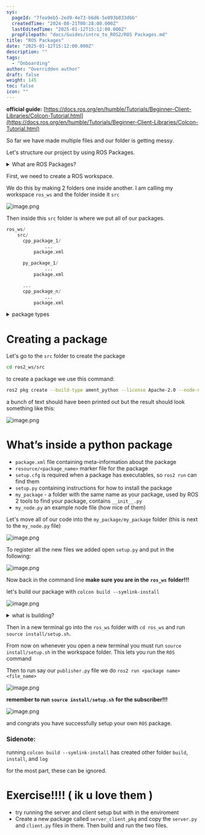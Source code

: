 ```yaml
---
sys:
  pageId: "7fea9eb5-2ed9-4e73-b6d6-5e093b833dbb"
  createdTime: "2024-08-21T00:28:00.000Z"
  lastEditedTime: "2025-01-12T15:12:00.000Z"
  propFilepath: "docs/Guides/intro_to_ROS2/ROS Packages.md"
title: "ROS Packages"
date: "2025-01-12T15:12:00.000Z"
description: ""
tags:
  - "Onboarding"
author: "Overridden author"
draft: false
weight: 145
toc: false
icon: ""
---
```


**official guide:** [https://docs.ros.org/en/humble/Tutorials/Beginner-Client-Libraries/Colcon-Tutorial.html](https://docs.ros.org/en/humble/Tutorials/Beginner-Client-Libraries/Colcon-Tutorial.html)

So far we have made multiple files and our folder is getting messy.

Let's structure our project by using ROS Packages.

<details>

<summary>What are ROS Packages?</summary>

ROS Packages are, as the name implies, packages of code that are highly sharable between ROS developers.

They consist of a folder, `package.xml` file, and source code

```python
      cpp_package_1/
		      ... imagine much code files here ..
          package.xml
```

</details>

First, we need to create a ROS workspace.

We do this by making 2 folders one inside another. I am calling my workspace `ros_ws` and the folder inside it `src`

![image.png](https://prod-files-secure.s3.us-west-2.amazonaws.com/d518164a-d88e-44d1-a4ee-3adb3bd8bce0/70706947-fd18-4537-a67b-e12946812d31/image.png?X-Amz-Algorithm=AWS4-HMAC-SHA256&X-Amz-Content-Sha256=UNSIGNED-PAYLOAD&X-Amz-Credential=ASIAZI2LB466Y7UBTINX%2F20250704%2Fus-west-2%2Fs3%2Faws4_request&X-Amz-Date=20250704T110827Z&X-Amz-Expires=3600&X-Amz-Security-Token=IQoJb3JpZ2luX2VjECIaCXVzLXdlc3QtMiJHMEUCIGv4seBrv8LhOwZmvunm2ZhtXFCm12eHcNMLq0pNK0X6AiEA%2FjxyBkOWkF%2FtSV%2BsZIt9N1Bivvh99nWyT67yR0FU57Yq%2FwMIKxAAGgw2Mzc0MjMxODM4MDUiDBE30XCi528sk5n3VCrcA3JiGhjqBFCEgF7yu2FlpObg8OwBTmFyHb2K0%2Fz80InUGdhuQKY1wFGgrv2XhybVLzKx1P1f%2BSuZaFu9pfGy%2FjleLpJJcAW83S4MqGwAIM7duF%2FtXPN1aqEGhbJGeX%2BczXrh61Pkm5i0YakyQ1XwKhsnu9JlEEuMcOGkCTU9iMznGZgYq6CKfmYCj%2FGySWEuUaGYd1Il2PRP6Dc%2B9xrap%2FTYLvi2AOMVqTIsyDjO%2BVEBhbJizhMlj0uQ6CB9vlZw1f8T5IosFAg6hCnqwjuZWrRjGwolH3sAWSaSOoDqCPhTz1FC9R0dXgFPjgaruglyV5yzwDIjhWl4es4zigUUTRQbFhGIjNuPPXm%2Bg2TKhSBFnOwfh6DZdlPO9Zc%2FZb8LNuvZG360xRlFRDt1bmqiBCO3CmaIMa3XkLwlL3HY67o%2FILC3HYu4INQjsdYlLtFKomUDM%2FgNM3r32GCo09n5HwVCF47T0C1OqkUevwF9k%2FffMJEA0Mw%2FJLckLVWWqIOHacI0kKhdWbUSBezZO7tOn8dqulpu20RBrbS9BVGbTc9aZZ7DVjRX84QiNQH3EkSxB8Lzd65f8zSQta3n0mqE8UedJQ%2B%2BLoHJnYUQRzDZ9x9VTyn2UjPJf7RBXF1pMM68nsMGOqUBtYlBH%2FbfVVxuBotBkqc6qwC%2BnB2H4owSJBsR9imqd%2FBRrfFesqpqIE%2FJxiyjAoPsN3FIJY%2FDNh8KvCCRhcAXqDSOC5bhrrwruiEDxMjbs%2FTyrtg1MaO9ehLuDZ9FE27ad%2FTNTRE%2BoApL1kQ1taRM2aRhxiwUI64YGdPkQkeuNqD%2Fwhz72Xg0k6vApMmGpXcTT79P5%2FNCbiF%2BwfWNHgbfIpRyXQ6f&X-Amz-Signature=8c709d251766cf7991f3bc3022b1b090c5a9b038b3aca715f0fef1c924bd61c9&X-Amz-SignedHeaders=host&x-amz-checksum-mode=ENABLED&x-id=GetObject)

Then inside this `src` folder is where we put all of our packages.

```python
ros_ws/
    src/
      cpp_package_1/
		      ...
          package.xml

      py_package_1/
		      ...
          package.xml

      ...
      cpp_package_n/
		      ...
          package.xml

```

<details>

<summary>package types</summary>

packages can be either `C++` or python.

the intern file structure is different for each but for this guide we will stick to creating python packages

</details>

# Creating a package

Let's go to the `src` folder to create the package

```bash
cd ros2_ws/src
```

to create a package we use this command:

```bash
ros2 pkg create --build-type ament_python --license Apache-2.0 --node-name my_node my_package
```

a bunch of text should have been printed out but the result should look something like this:

![image.png](https://prod-files-secure.s3.us-west-2.amazonaws.com/d518164a-d88e-44d1-a4ee-3adb3bd8bce0/e6cf1e3f-8512-4a3e-b131-079f800bf3e8/image.png?X-Amz-Algorithm=AWS4-HMAC-SHA256&X-Amz-Content-Sha256=UNSIGNED-PAYLOAD&X-Amz-Credential=ASIAZI2LB466Y7UBTINX%2F20250704%2Fus-west-2%2Fs3%2Faws4_request&X-Amz-Date=20250704T110827Z&X-Amz-Expires=3600&X-Amz-Security-Token=IQoJb3JpZ2luX2VjECIaCXVzLXdlc3QtMiJHMEUCIGv4seBrv8LhOwZmvunm2ZhtXFCm12eHcNMLq0pNK0X6AiEA%2FjxyBkOWkF%2FtSV%2BsZIt9N1Bivvh99nWyT67yR0FU57Yq%2FwMIKxAAGgw2Mzc0MjMxODM4MDUiDBE30XCi528sk5n3VCrcA3JiGhjqBFCEgF7yu2FlpObg8OwBTmFyHb2K0%2Fz80InUGdhuQKY1wFGgrv2XhybVLzKx1P1f%2BSuZaFu9pfGy%2FjleLpJJcAW83S4MqGwAIM7duF%2FtXPN1aqEGhbJGeX%2BczXrh61Pkm5i0YakyQ1XwKhsnu9JlEEuMcOGkCTU9iMznGZgYq6CKfmYCj%2FGySWEuUaGYd1Il2PRP6Dc%2B9xrap%2FTYLvi2AOMVqTIsyDjO%2BVEBhbJizhMlj0uQ6CB9vlZw1f8T5IosFAg6hCnqwjuZWrRjGwolH3sAWSaSOoDqCPhTz1FC9R0dXgFPjgaruglyV5yzwDIjhWl4es4zigUUTRQbFhGIjNuPPXm%2Bg2TKhSBFnOwfh6DZdlPO9Zc%2FZb8LNuvZG360xRlFRDt1bmqiBCO3CmaIMa3XkLwlL3HY67o%2FILC3HYu4INQjsdYlLtFKomUDM%2FgNM3r32GCo09n5HwVCF47T0C1OqkUevwF9k%2FffMJEA0Mw%2FJLckLVWWqIOHacI0kKhdWbUSBezZO7tOn8dqulpu20RBrbS9BVGbTc9aZZ7DVjRX84QiNQH3EkSxB8Lzd65f8zSQta3n0mqE8UedJQ%2B%2BLoHJnYUQRzDZ9x9VTyn2UjPJf7RBXF1pMM68nsMGOqUBtYlBH%2FbfVVxuBotBkqc6qwC%2BnB2H4owSJBsR9imqd%2FBRrfFesqpqIE%2FJxiyjAoPsN3FIJY%2FDNh8KvCCRhcAXqDSOC5bhrrwruiEDxMjbs%2FTyrtg1MaO9ehLuDZ9FE27ad%2FTNTRE%2BoApL1kQ1taRM2aRhxiwUI64YGdPkQkeuNqD%2Fwhz72Xg0k6vApMmGpXcTT79P5%2FNCbiF%2BwfWNHgbfIpRyXQ6f&X-Amz-Signature=9dac6a6e223965a6311ee5a47072b12f3282325cfb3440ff413feae4f5703864&X-Amz-SignedHeaders=host&x-amz-checksum-mode=ENABLED&x-id=GetObject)

# What’s inside a python package

- `package.xml` file containing meta-information about the package
- `resource/<package_name>` marker file for the package
- `setup.cfg` is required when a package has executables, so `ros2 run` can find them
- `setup.py` containing instructions for how to install the package
- `my_package` - a folder with the same name as your package, used by ROS 2 tools to find your package, contains `__init__.py`
- `my_node.py` an example node file (how nice of them)

Let's move all of our code into the `my_package/my_package` folder (this is next to the `my_node.py` file)

![image.png](https://prod-files-secure.s3.us-west-2.amazonaws.com/d518164a-d88e-44d1-a4ee-3adb3bd8bce0/9ce58f11-0da9-4d3e-b86d-506a9685d378/image.png?X-Amz-Algorithm=AWS4-HMAC-SHA256&X-Amz-Content-Sha256=UNSIGNED-PAYLOAD&X-Amz-Credential=ASIAZI2LB466Y7UBTINX%2F20250704%2Fus-west-2%2Fs3%2Faws4_request&X-Amz-Date=20250704T110827Z&X-Amz-Expires=3600&X-Amz-Security-Token=IQoJb3JpZ2luX2VjECIaCXVzLXdlc3QtMiJHMEUCIGv4seBrv8LhOwZmvunm2ZhtXFCm12eHcNMLq0pNK0X6AiEA%2FjxyBkOWkF%2FtSV%2BsZIt9N1Bivvh99nWyT67yR0FU57Yq%2FwMIKxAAGgw2Mzc0MjMxODM4MDUiDBE30XCi528sk5n3VCrcA3JiGhjqBFCEgF7yu2FlpObg8OwBTmFyHb2K0%2Fz80InUGdhuQKY1wFGgrv2XhybVLzKx1P1f%2BSuZaFu9pfGy%2FjleLpJJcAW83S4MqGwAIM7duF%2FtXPN1aqEGhbJGeX%2BczXrh61Pkm5i0YakyQ1XwKhsnu9JlEEuMcOGkCTU9iMznGZgYq6CKfmYCj%2FGySWEuUaGYd1Il2PRP6Dc%2B9xrap%2FTYLvi2AOMVqTIsyDjO%2BVEBhbJizhMlj0uQ6CB9vlZw1f8T5IosFAg6hCnqwjuZWrRjGwolH3sAWSaSOoDqCPhTz1FC9R0dXgFPjgaruglyV5yzwDIjhWl4es4zigUUTRQbFhGIjNuPPXm%2Bg2TKhSBFnOwfh6DZdlPO9Zc%2FZb8LNuvZG360xRlFRDt1bmqiBCO3CmaIMa3XkLwlL3HY67o%2FILC3HYu4INQjsdYlLtFKomUDM%2FgNM3r32GCo09n5HwVCF47T0C1OqkUevwF9k%2FffMJEA0Mw%2FJLckLVWWqIOHacI0kKhdWbUSBezZO7tOn8dqulpu20RBrbS9BVGbTc9aZZ7DVjRX84QiNQH3EkSxB8Lzd65f8zSQta3n0mqE8UedJQ%2B%2BLoHJnYUQRzDZ9x9VTyn2UjPJf7RBXF1pMM68nsMGOqUBtYlBH%2FbfVVxuBotBkqc6qwC%2BnB2H4owSJBsR9imqd%2FBRrfFesqpqIE%2FJxiyjAoPsN3FIJY%2FDNh8KvCCRhcAXqDSOC5bhrrwruiEDxMjbs%2FTyrtg1MaO9ehLuDZ9FE27ad%2FTNTRE%2BoApL1kQ1taRM2aRhxiwUI64YGdPkQkeuNqD%2Fwhz72Xg0k6vApMmGpXcTT79P5%2FNCbiF%2BwfWNHgbfIpRyXQ6f&X-Amz-Signature=c4ad9401ea12ee2532dca9ccb4d3583bd83f2adc4ed37a5b12e6d6777323a839&X-Amz-SignedHeaders=host&x-amz-checksum-mode=ENABLED&x-id=GetObject)

To register all the new files we added open `setup.py` and put in the following:

![image.png](https://prod-files-secure.s3.us-west-2.amazonaws.com/d518164a-d88e-44d1-a4ee-3adb3bd8bce0/1cd7c262-4cae-4496-9d75-c178537d24a2/image.png?X-Amz-Algorithm=AWS4-HMAC-SHA256&X-Amz-Content-Sha256=UNSIGNED-PAYLOAD&X-Amz-Credential=ASIAZI2LB466Y7UBTINX%2F20250704%2Fus-west-2%2Fs3%2Faws4_request&X-Amz-Date=20250704T110827Z&X-Amz-Expires=3600&X-Amz-Security-Token=IQoJb3JpZ2luX2VjECIaCXVzLXdlc3QtMiJHMEUCIGv4seBrv8LhOwZmvunm2ZhtXFCm12eHcNMLq0pNK0X6AiEA%2FjxyBkOWkF%2FtSV%2BsZIt9N1Bivvh99nWyT67yR0FU57Yq%2FwMIKxAAGgw2Mzc0MjMxODM4MDUiDBE30XCi528sk5n3VCrcA3JiGhjqBFCEgF7yu2FlpObg8OwBTmFyHb2K0%2Fz80InUGdhuQKY1wFGgrv2XhybVLzKx1P1f%2BSuZaFu9pfGy%2FjleLpJJcAW83S4MqGwAIM7duF%2FtXPN1aqEGhbJGeX%2BczXrh61Pkm5i0YakyQ1XwKhsnu9JlEEuMcOGkCTU9iMznGZgYq6CKfmYCj%2FGySWEuUaGYd1Il2PRP6Dc%2B9xrap%2FTYLvi2AOMVqTIsyDjO%2BVEBhbJizhMlj0uQ6CB9vlZw1f8T5IosFAg6hCnqwjuZWrRjGwolH3sAWSaSOoDqCPhTz1FC9R0dXgFPjgaruglyV5yzwDIjhWl4es4zigUUTRQbFhGIjNuPPXm%2Bg2TKhSBFnOwfh6DZdlPO9Zc%2FZb8LNuvZG360xRlFRDt1bmqiBCO3CmaIMa3XkLwlL3HY67o%2FILC3HYu4INQjsdYlLtFKomUDM%2FgNM3r32GCo09n5HwVCF47T0C1OqkUevwF9k%2FffMJEA0Mw%2FJLckLVWWqIOHacI0kKhdWbUSBezZO7tOn8dqulpu20RBrbS9BVGbTc9aZZ7DVjRX84QiNQH3EkSxB8Lzd65f8zSQta3n0mqE8UedJQ%2B%2BLoHJnYUQRzDZ9x9VTyn2UjPJf7RBXF1pMM68nsMGOqUBtYlBH%2FbfVVxuBotBkqc6qwC%2BnB2H4owSJBsR9imqd%2FBRrfFesqpqIE%2FJxiyjAoPsN3FIJY%2FDNh8KvCCRhcAXqDSOC5bhrrwruiEDxMjbs%2FTyrtg1MaO9ehLuDZ9FE27ad%2FTNTRE%2BoApL1kQ1taRM2aRhxiwUI64YGdPkQkeuNqD%2Fwhz72Xg0k6vApMmGpXcTT79P5%2FNCbiF%2BwfWNHgbfIpRyXQ6f&X-Amz-Signature=906e87b2d8e4c19fa0a2fbbf2e04152572efc5e088f08e188351e4de550e3abc&X-Amz-SignedHeaders=host&x-amz-checksum-mode=ENABLED&x-id=GetObject)

Now back in the command line **make sure you are in the** **`ros_ws`** **folder!!!**

let's build our package with `colcon build --symlink-install`

![image.png](https://prod-files-secure.s3.us-west-2.amazonaws.com/d518164a-d88e-44d1-a4ee-3adb3bd8bce0/2f2a0d27-b173-48fd-b189-5f5c0ce65619/image.png?X-Amz-Algorithm=AWS4-HMAC-SHA256&X-Amz-Content-Sha256=UNSIGNED-PAYLOAD&X-Amz-Credential=ASIAZI2LB466Y7UBTINX%2F20250704%2Fus-west-2%2Fs3%2Faws4_request&X-Amz-Date=20250704T110827Z&X-Amz-Expires=3600&X-Amz-Security-Token=IQoJb3JpZ2luX2VjECIaCXVzLXdlc3QtMiJHMEUCIGv4seBrv8LhOwZmvunm2ZhtXFCm12eHcNMLq0pNK0X6AiEA%2FjxyBkOWkF%2FtSV%2BsZIt9N1Bivvh99nWyT67yR0FU57Yq%2FwMIKxAAGgw2Mzc0MjMxODM4MDUiDBE30XCi528sk5n3VCrcA3JiGhjqBFCEgF7yu2FlpObg8OwBTmFyHb2K0%2Fz80InUGdhuQKY1wFGgrv2XhybVLzKx1P1f%2BSuZaFu9pfGy%2FjleLpJJcAW83S4MqGwAIM7duF%2FtXPN1aqEGhbJGeX%2BczXrh61Pkm5i0YakyQ1XwKhsnu9JlEEuMcOGkCTU9iMznGZgYq6CKfmYCj%2FGySWEuUaGYd1Il2PRP6Dc%2B9xrap%2FTYLvi2AOMVqTIsyDjO%2BVEBhbJizhMlj0uQ6CB9vlZw1f8T5IosFAg6hCnqwjuZWrRjGwolH3sAWSaSOoDqCPhTz1FC9R0dXgFPjgaruglyV5yzwDIjhWl4es4zigUUTRQbFhGIjNuPPXm%2Bg2TKhSBFnOwfh6DZdlPO9Zc%2FZb8LNuvZG360xRlFRDt1bmqiBCO3CmaIMa3XkLwlL3HY67o%2FILC3HYu4INQjsdYlLtFKomUDM%2FgNM3r32GCo09n5HwVCF47T0C1OqkUevwF9k%2FffMJEA0Mw%2FJLckLVWWqIOHacI0kKhdWbUSBezZO7tOn8dqulpu20RBrbS9BVGbTc9aZZ7DVjRX84QiNQH3EkSxB8Lzd65f8zSQta3n0mqE8UedJQ%2B%2BLoHJnYUQRzDZ9x9VTyn2UjPJf7RBXF1pMM68nsMGOqUBtYlBH%2FbfVVxuBotBkqc6qwC%2BnB2H4owSJBsR9imqd%2FBRrfFesqpqIE%2FJxiyjAoPsN3FIJY%2FDNh8KvCCRhcAXqDSOC5bhrrwruiEDxMjbs%2FTyrtg1MaO9ehLuDZ9FE27ad%2FTNTRE%2BoApL1kQ1taRM2aRhxiwUI64YGdPkQkeuNqD%2Fwhz72Xg0k6vApMmGpXcTT79P5%2FNCbiF%2BwfWNHgbfIpRyXQ6f&X-Amz-Signature=79492f57e431377abf1ae1b32202a0a1107ce8ecb69be850d0d950356ec0168d&X-Amz-SignedHeaders=host&x-amz-checksum-mode=ENABLED&x-id=GetObject)

<details>

<summary>what is building?</summary>

if you are a CS major at Rose-Hulman you will learn the answer to this in CSSE132

but TLDR; is it combines all the code files into one program that can be run easily 

</details>

Then in a new terminal go into the `ros_ws` folder with `cd ros_ws` and run `source install/setup.sh`. 

From now on whenever you open a new terminal you must run `source install/setup.sh` in the workspace folder. This lets you run the `ROS` command

Then to run say our `publisher.py` file we do `ros2 run <package name> <file_name>`

![image.png](https://prod-files-secure.s3.us-west-2.amazonaws.com/d518164a-d88e-44d1-a4ee-3adb3bd8bce0/4f4b1219-3a44-4632-aa0a-ce3471699f59/image.png?X-Amz-Algorithm=AWS4-HMAC-SHA256&X-Amz-Content-Sha256=UNSIGNED-PAYLOAD&X-Amz-Credential=ASIAZI2LB466Y7UBTINX%2F20250704%2Fus-west-2%2Fs3%2Faws4_request&X-Amz-Date=20250704T110827Z&X-Amz-Expires=3600&X-Amz-Security-Token=IQoJb3JpZ2luX2VjECIaCXVzLXdlc3QtMiJHMEUCIGv4seBrv8LhOwZmvunm2ZhtXFCm12eHcNMLq0pNK0X6AiEA%2FjxyBkOWkF%2FtSV%2BsZIt9N1Bivvh99nWyT67yR0FU57Yq%2FwMIKxAAGgw2Mzc0MjMxODM4MDUiDBE30XCi528sk5n3VCrcA3JiGhjqBFCEgF7yu2FlpObg8OwBTmFyHb2K0%2Fz80InUGdhuQKY1wFGgrv2XhybVLzKx1P1f%2BSuZaFu9pfGy%2FjleLpJJcAW83S4MqGwAIM7duF%2FtXPN1aqEGhbJGeX%2BczXrh61Pkm5i0YakyQ1XwKhsnu9JlEEuMcOGkCTU9iMznGZgYq6CKfmYCj%2FGySWEuUaGYd1Il2PRP6Dc%2B9xrap%2FTYLvi2AOMVqTIsyDjO%2BVEBhbJizhMlj0uQ6CB9vlZw1f8T5IosFAg6hCnqwjuZWrRjGwolH3sAWSaSOoDqCPhTz1FC9R0dXgFPjgaruglyV5yzwDIjhWl4es4zigUUTRQbFhGIjNuPPXm%2Bg2TKhSBFnOwfh6DZdlPO9Zc%2FZb8LNuvZG360xRlFRDt1bmqiBCO3CmaIMa3XkLwlL3HY67o%2FILC3HYu4INQjsdYlLtFKomUDM%2FgNM3r32GCo09n5HwVCF47T0C1OqkUevwF9k%2FffMJEA0Mw%2FJLckLVWWqIOHacI0kKhdWbUSBezZO7tOn8dqulpu20RBrbS9BVGbTc9aZZ7DVjRX84QiNQH3EkSxB8Lzd65f8zSQta3n0mqE8UedJQ%2B%2BLoHJnYUQRzDZ9x9VTyn2UjPJf7RBXF1pMM68nsMGOqUBtYlBH%2FbfVVxuBotBkqc6qwC%2BnB2H4owSJBsR9imqd%2FBRrfFesqpqIE%2FJxiyjAoPsN3FIJY%2FDNh8KvCCRhcAXqDSOC5bhrrwruiEDxMjbs%2FTyrtg1MaO9ehLuDZ9FE27ad%2FTNTRE%2BoApL1kQ1taRM2aRhxiwUI64YGdPkQkeuNqD%2Fwhz72Xg0k6vApMmGpXcTT79P5%2FNCbiF%2BwfWNHgbfIpRyXQ6f&X-Amz-Signature=46657a6ef45813385b0b8ae41a02f3f339b862dd973268fafc09689988abd98d&X-Amz-SignedHeaders=host&x-amz-checksum-mode=ENABLED&x-id=GetObject)

**remember to run** **`source install/setup.sh`** **for the subscriber!!!**

![image.png](https://prod-files-secure.s3.us-west-2.amazonaws.com/d518164a-d88e-44d1-a4ee-3adb3bd8bce0/02121119-dad4-49ec-8356-c956108b4243/image.png?X-Amz-Algorithm=AWS4-HMAC-SHA256&X-Amz-Content-Sha256=UNSIGNED-PAYLOAD&X-Amz-Credential=ASIAZI2LB466Y7UBTINX%2F20250704%2Fus-west-2%2Fs3%2Faws4_request&X-Amz-Date=20250704T110827Z&X-Amz-Expires=3600&X-Amz-Security-Token=IQoJb3JpZ2luX2VjECIaCXVzLXdlc3QtMiJHMEUCIGv4seBrv8LhOwZmvunm2ZhtXFCm12eHcNMLq0pNK0X6AiEA%2FjxyBkOWkF%2FtSV%2BsZIt9N1Bivvh99nWyT67yR0FU57Yq%2FwMIKxAAGgw2Mzc0MjMxODM4MDUiDBE30XCi528sk5n3VCrcA3JiGhjqBFCEgF7yu2FlpObg8OwBTmFyHb2K0%2Fz80InUGdhuQKY1wFGgrv2XhybVLzKx1P1f%2BSuZaFu9pfGy%2FjleLpJJcAW83S4MqGwAIM7duF%2FtXPN1aqEGhbJGeX%2BczXrh61Pkm5i0YakyQ1XwKhsnu9JlEEuMcOGkCTU9iMznGZgYq6CKfmYCj%2FGySWEuUaGYd1Il2PRP6Dc%2B9xrap%2FTYLvi2AOMVqTIsyDjO%2BVEBhbJizhMlj0uQ6CB9vlZw1f8T5IosFAg6hCnqwjuZWrRjGwolH3sAWSaSOoDqCPhTz1FC9R0dXgFPjgaruglyV5yzwDIjhWl4es4zigUUTRQbFhGIjNuPPXm%2Bg2TKhSBFnOwfh6DZdlPO9Zc%2FZb8LNuvZG360xRlFRDt1bmqiBCO3CmaIMa3XkLwlL3HY67o%2FILC3HYu4INQjsdYlLtFKomUDM%2FgNM3r32GCo09n5HwVCF47T0C1OqkUevwF9k%2FffMJEA0Mw%2FJLckLVWWqIOHacI0kKhdWbUSBezZO7tOn8dqulpu20RBrbS9BVGbTc9aZZ7DVjRX84QiNQH3EkSxB8Lzd65f8zSQta3n0mqE8UedJQ%2B%2BLoHJnYUQRzDZ9x9VTyn2UjPJf7RBXF1pMM68nsMGOqUBtYlBH%2FbfVVxuBotBkqc6qwC%2BnB2H4owSJBsR9imqd%2FBRrfFesqpqIE%2FJxiyjAoPsN3FIJY%2FDNh8KvCCRhcAXqDSOC5bhrrwruiEDxMjbs%2FTyrtg1MaO9ehLuDZ9FE27ad%2FTNTRE%2BoApL1kQ1taRM2aRhxiwUI64YGdPkQkeuNqD%2Fwhz72Xg0k6vApMmGpXcTT79P5%2FNCbiF%2BwfWNHgbfIpRyXQ6f&X-Amz-Signature=5e4e7bfbf4e103593d2c0d8e0ea29981357d8c930cfc3b571f2872e628b50ea6&X-Amz-SignedHeaders=host&x-amz-checksum-mode=ENABLED&x-id=GetObject)

and congrats you have successfully setup your own `ROS` package.

### Sidenote:

running `colcon build --symlink-install` has created other folder `build`, `install`, and `log`

for the most part, these can be ignored.

# Exercise!!!! ( ik u love them )

- try running the server and client setup but with in the enviroment
- Create a new package called `server_client_pkg` and copy the `server.py` and `client.py` files in there. Then build and run the two files.
